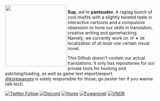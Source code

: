 <img src="https://pantsudev.carrd.co/assets/images/image01.png?v=a50a2988" align="left" width="200">

**Sup**, we're **pantsudev**. A ragtag bunch of cool misfits with a slightly twisted taste in interactive cartoons and a compulsive obsession to hone our skills in translation, creative writing and gamehacking.  
Namely, we currently work on `JP` ➧ `EN` localization of *at least one* certain visual novel.

This Github doesn't contain our actual translations.
It only has repositories for our private tools for hooking and patching/loading, as well as game text import/export.  
[@korewayumi](https://github.com/korewayumi) is solely responsible for those; go pester her if you wanna talk tech.

[![Twitter Follow](https://img.shields.io/twitter/follow/pantsu_dev?color=1DA1F2&label=Twitter&logo=twitter&style=for-the-badge)](https://twitter.com/pantsu_dev)
[![Discord](https://img.shields.io/discord/745712338644238508?label=Discord&logo=discord&style=for-the-badge)](https://discord.gg/YUBK6Nn)
[![Home](https://img.shields.io/badge/Home-7142a2?style=for-the-badge&logo=addthis&logoColor=white)](https://pantsudev.carrd.co/)
[![Fuwanovel](https://img.shields.io/badge/Fuwanovel-a83d6c?style=for-the-badge&logo=addthis&logoColor=white)](https://forums.fuwanovel.net/topic/23097-true-loves-lily-dyes-redmanakashi-18/)
[![VNDB](https://img.shields.io/badge/VNDB-22557c?style=for-the-badge&logo=addthis&logoColor=white)](https://vndb.org/r73993)
